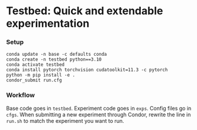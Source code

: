 # Testbed: Quick and extendable experimentation

### Setup
```
conda update -n base -c defaults conda
conda create -n testbed python==3.10
conda activate testbed
conda install pytorch torchvision cudatoolkit=11.3 -c pytorch
python -m pip install -e .
condor_submit run.cfg
```

### Workflow
Base code goes in `testbed`. Experiment code goes in `exps`. Config files go in `cfgs`. When submitting a new experiment through Condor, rewrite the line in `run.sh` to match the experiment you want to run.
